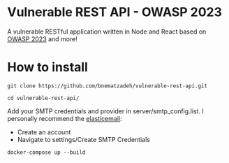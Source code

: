 # Vulnerable REST API - OWASP 2023

A vulnerable RESTful application written in Node and React based on [OWASP 2023](https://owasp.org/API-Security/editions/2023/en/0x11-t10/) and more!

# How to install

```
git clone https://github.com/bnematzadeh/vulnerable-rest-api.git
```

```
cd vulnerable-rest-api/
```

Add your SMTP credentials and provider in server/smtp_config.list. I personally recommend the [elasticemail](https://elasticemail.com/):

- Create an account
- Navigate to settings/Create SMTP Credentials

```
docker-compose up --build
```
